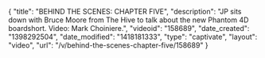 {
    "title": "BEHIND THE SCENES: CHAPTER FIVE",
    "description": "JP sits down with Bruce Moore from The Hive to talk about the new Phantom 4D boardshort. Video: Mark Choiniere.",
    "videoid": "158689",
    "date_created": "1398292504",
    "date_modified": "1418181333",
    "type": "captivate",
    "layout": "video",
    "url": "\/v\/behind-the-scenes-chapter-five\/158689"
}